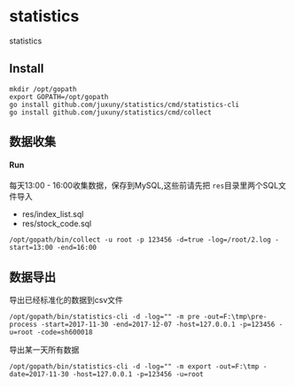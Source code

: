 # statistics
statistics


## Install
```shell
mkdir /opt/gopath
export GOPATH=/opt/gopath
go install github.com/juxuny/statistics/cmd/statistics-cli
go install github.com/juxuny/statistics/cmd/collect
```

## 数据收集


#### Run
每天13:00 - 16:00收集数据，保存到MySQL,这些前请先把 `res`目录里两个SQL文件导入

* res/index_list.sql
* res/stock_code.sql

```shell
/opt/gopath/bin/collect -u root -p 123456 -d=true -log=/root/2.log -start=13:00 -end=16:00
```


## 数据导出


导出已经标准化的数据到csv文件
```shell
/opt/gopath/bin/statistics-cli -d -log="" -m pre -out=F:\tmp\pre-process -start=2017-11-30 -end=2017-12-07 -host=127.0.0.1 -p=123456 -u=root -code=sh600018
```


导出某一天所有数据
```shell
/opt/gopath/bin/statistics-cli -d -log="" -m export -out=F:\tmp -date=2017-11-30 -host=127.0.0.1 -p=123456 -u=root
```